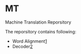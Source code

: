# MT
Machine Translation Reporsitory

The reporsitory contains following:

- Word Alignment[1]
- Decoder[2]

[1]:https://github.com/Nero-Hu/mt/tree/master/alignment/fast_align
[2]:https://github.com/Nero-Hu/mt/tree/master/decoder